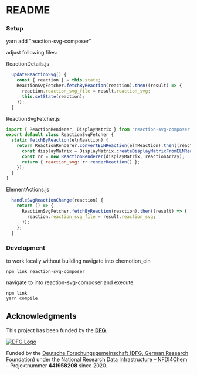 # README

### Setup

yarn add "reaction-svg-composer"

adjust following files:

ReactionDetails.js

```javascript
  updateReactionSvg() {
    const { reaction } = this.state;
    ReactionSvgFetcher.fetchByReaction(reaction).then((result) => {
      reaction.reaction_svg_file = result.reaction_svg;
      this.setState(reaction);
    });
  }
```

ReactionSvgFetcher.js

```javascript
import { ReactionRenderer, DisplayMatrix } from 'reaction-svg-composer';
export default class ReactionSvgFetcher {
  static fetchByReaction(elnReaction) {
    return ReactionRenderer.convertELNReaction(elnReaction).then((reactionArray) => {
      const displayMatrix = DisplayMatrix.createDisplayMatrixFromELNReaction(elnReaction);
      const rr = new ReactionRenderer(displayMatrix, reactionArray);
      return { reaction_svg: rr.renderReaction() };
    });
  }
}
```

ElementActions.js

```javascript
  handleSvgReactionChange(reaction) {
    return () => {
      ReactionSvgFetcher.fetchByReaction(reaction).then((result) => {
        reaction.reaction_svg_file = result.reaction_svg;
      });
    };
  }
```

### Development

to work locally without building navigate into chemotion_eln

```
npm link reaction-svg-composer
```

navigate to into reaction-svg-composer and execute

```
npm link
yarn compile
```


## Acknowledgments

This project has been funded by the **[DFG]**.

[![DFG Logo]][DFG]


Funded by the [Deutsche Forschungsgemeinschaft (DFG, German Research Foundation)](https://www.dfg.de/) under the [National Research Data Infrastructure – NFDI4Chem](https://nfdi4chem.de/) – Projektnummer **441958208** since 2020.


[DFG]: https://www.dfg.de/en/
[DFG Logo]: https://www.dfg.de/zentralablage/bilder/service/logos_corporate_design/logo_negativ_267.png
